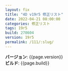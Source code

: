 ```yaml
---
layout: fix
title: "4D v19r5 修正リスト"
date: 2022-04-21 08:00:00
categories: 修正リスト
tags: 19r5
build: 278604
version: 19r5
permalink: /111/:slug/
---
```


**バージョン**: {{page.version}}  
**ビルド**: {{page.build}} 
